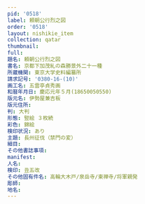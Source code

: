 ```yaml
---
pid: '0518'
label: 頼朝公行烈之図
order: '0518'
layout: nishikie_item
collection: qatar
thumbnail: 
full: 
題名: 頼朝公行烈之図
書名: 京都下加茂糺の森勝景外二十一種
所蔵機関: 東京大学史料編纂所
請求記号: '0380-16-(10)'
画工名: 五雲亭貞秀画
和暦年月日: 慶応元年５月(18650050550)
版元名: 伊勢屋兼吉板
版元住所: 
判: 大判
形態: 竪絵 ３枚続
彩色: 錦絵
検印状況: あり
主題: 長州征伐（禁門の変）
細目: 
その他書誌事項: 
manifest: 
人名: 
検印: 丑五改
その他固有件名: 高輪大木戸/泉岳寺/東禅寺/将軍親発
彫師: 
地名: 
---
```

